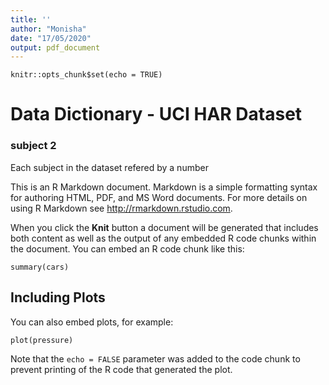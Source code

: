 ```yaml
---
title: ''
author: "Monisha"
date: "17/05/2020"
output: pdf_document
---
```


```{r setup, include=FALSE}
knitr::opts_chunk$set(echo = TRUE)
```

# Data Dictionary - UCI HAR Dataset
### subject 2
  Each subject in the dataset refered by a number

This is an R Markdown document. Markdown is a simple formatting syntax for authoring HTML, PDF, and MS Word documents. For more details on using R Markdown see <http://rmarkdown.rstudio.com>.

When you click the **Knit** button a document will be generated that includes both content as well as the output of any embedded R code chunks within the document. You can embed an R code chunk like this:

```{r cars}
summary(cars)
```

## Including Plots

You can also embed plots, for example:

```{r pressure, echo=FALSE}
plot(pressure)
```

Note that the `echo = FALSE` parameter was added to the code chunk to prevent printing of the R code that generated the plot.
